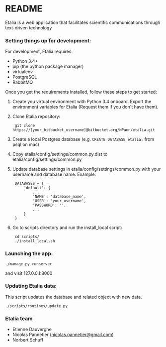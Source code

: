 # README #

Etalia is a web application that facilitates scientific communications through 
text-driven technology 

### Setting things up for development:

For development, Etalia requires:

* Python 3.4+
* pip (the python package manager)
* virtualenv
* PostgreSQL
* RabbitMQ

Once you get the requirements installed, follow these steps to get started:

1. Create you virtual environment with Python 3.4 onboard. Export the environment variables for Etalia (Request them if you don't have them). 

2. Clone Etalia repository:

    <!-- language: lang-bash -->
        
        git clone https://[your_bitbucket_username]@bitbucket.org/NPann/etalia.git

3. Create a local Postgres database (e.g. `CREATE DATABASE etalia;` from psql on mac)

4. Copy etalia/config/settings/common.py.dist to etalia/config/settings/common.py

5. Update database settings in etalia/config/settings/common.py with your username and database name. Example:
 
    <!-- language: lang-json -->
    
        DATABASES = {
            'default': {
                ...
                'NAME': 'database_name',
                'USER': 'your_username',
                'PASSWORD': '',
                ...
            }
        }

6. Go to scripts directory and run the install_local script:

    <!-- language: lang-bash -->

        cd scripts/
        ./install_local.sh

### Launching the app:

`
./manage.py runserver
`

and visit 127.0.0.1:8000

### Updating Etalia data:

This script updates the database and related object with new data.

`
./scripts/routines/update.py
`

### Etalia team ###

* Etienne Dauvergne
* Nicolas Pannetier (nicolas.pannetier@gmail.com)
* Norbert Schuff